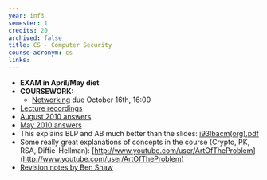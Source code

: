 ```yaml
---
year: inf3
semester: 1
credits: 20
archived: false
title: CS - Computer Security
course-acronym: cs
links:
---
```


- **EXAM in April/May diet**
- **COURSEWORK:**
  - [Networking](http://www.inf.ed.ac.uk/teaching/courses/cs/1718/pracs/networking-cw.pdf) due October 16th, 16:00
- [Lecture recordings](https://echo360.org.uk/section/25caf1e5-172e-424e-8490-d6bb4a93b904/home) 
- [August 2010 answers](http://mess.ninjalith.com/cs/exams/2010_resit)
- [May 2010 answers](https://docs.google.com/document/d/1u0d0ybDWt_V0Of9sZMqxwg1tyuVzsdKAkrx6Wq31FK8/edit?usp=sharing)
- This explains BLP and AB much better than the slides: [i93lbacm(org).pdf](http://profsandhu.com/journals/computer/i93lbacm(org).pdf)
- Some really great explanations of concepts in the course (Crypto, PK, RSA, Diffie-Hellman): [http://www.youtube.com/user/ArtOfTheProblem](http://www.youtube.com/user/ArtOfTheProblem)
- [Revision notes by Ben Shaw](https://github.com/benshaaw/revision/tree/master/CS)
